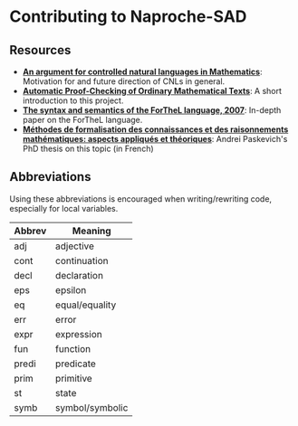 # Contributing to Naproche-SAD

## Resources

 - **[An argument for controlled natural languages in Mathematics](https://jiggerwit.files.wordpress.com/2019/06/header.pdf)**:
   Motivation for and future direction of CNLs in general.
 - **[Automatic Proof-Checking of Ordinary Mathematical Texts](http://ceur-ws.org/Vol-2307/paper13.pdf)**:
   A short introduction to this project.
 - **[The syntax and semantics of the ForTheL language, 2007](http://nevidal.org/download/forthel.pdf)**:
   In-depth paper on the ForTheL language.
 - **[Méthodes de formalisation des connaissances et des raisonnements mathématiques: aspects appliqués et théoriques](http://tertium.org/papers/thesis-07.fr.pdf)**:
   Andrei Paskevich's PhD thesis on this topic (in French)


## Abbreviations

Using these abbreviations is encouraged when writing/rewriting code, especially for local variables.

Abbrev | Meaning
------ | ---------
adj    | adjective
cont   | continuation
decl   | declaration
eps    | epsilon
eq     | equal/equality
err    | error
expr   | expression
fun    | function
predi  | predicate
prim   | primitive
st     | state
symb   | symbol/symbolic